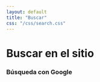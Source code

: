```yaml
---
layout: default
title: "Buscar"
css: "/css/search.css"
---
```


# Buscar en el sitio

### Búsqueda con Google

<div id="google-custom-search">
<script>
  (function() {
    var cx = '008668879081464374344:7obftvjulha';
    var gcse = document.createElement('script');
    gcse.type = 'text/javascript';
    gcse.async = true;
    gcse.src = (document.location.protocol == 'https:' ? 'https:' : 'http:') +
        '//www.google.com/cse/cse.js?cx=' + cx;
    var s = document.getElementsByTagName('script')[0];
    s.parentNode.insertBefore(gcse, s);
  })();
</script>
<gcse:searchbox></gcse:searchbox>
<gcse:searchresults></gcse:searchresults>
</div>
